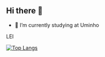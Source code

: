 ## Hi there 👋

- 🔭 I’m currently studying at Uminho

LEI

[![Top Langs](https://github-readme-stats.vercel.app/api/top-langs/?username=AndrePereira123&theme=tokyonight)](https://github.com/AndrePereira123/github-readme-stats)
